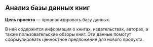 
## Анализ базы данных книг

**Цель проекта** — проанализировать базу данных. 

В ней содержится информация о книгах, издательствах, авторах, а также пользовательские обзоры книг. Эти данные помогут сформулировать ценностное предложение для нового продукта.

